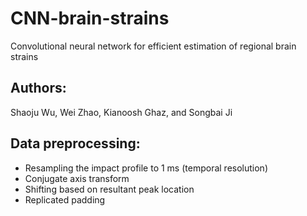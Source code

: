 # CNN-brain-strains
Convolutional neural network for efficient estimation of  regional brain strains
## Authors:
Shaoju Wu, Wei Zhao, Kianoosh Ghaz, and Songbai Ji
## Data preprocessing:
- Resampling the impact profile to 1 ms (temporal resolution) 
- Conjugate axis transform
- Shifting based on resultant peak location
- Replicated padding 
